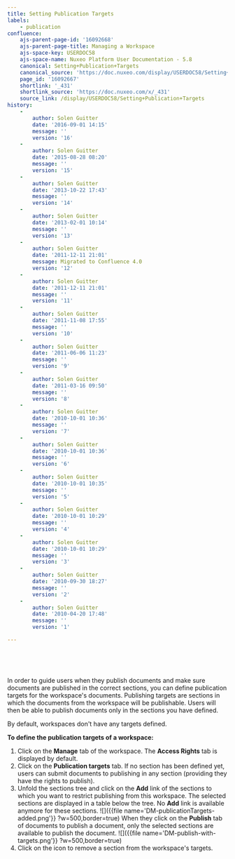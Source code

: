 ```yaml
---
title: Setting Publication Targets
labels:
    - publication
confluence:
    ajs-parent-page-id: '16092668'
    ajs-parent-page-title: Managing a Workspace
    ajs-space-key: USERDOC58
    ajs-space-name: Nuxeo Platform User Documentation - 5.8
    canonical: Setting+Publication+Targets
    canonical_source: 'https://doc.nuxeo.com/display/USERDOC58/Setting+Publication+Targets'
    page_id: '16092667'
    shortlink: '_431'
    shortlink_source: 'https://doc.nuxeo.com/x/_431'
    source_link: /display/USERDOC58/Setting+Publication+Targets
history:
    - 
        author: Solen Guitter
        date: '2016-09-01 14:15'
        message: ''
        version: '16'
    - 
        author: Solen Guitter
        date: '2015-08-28 08:20'
        message: ''
        version: '15'
    - 
        author: Solen Guitter
        date: '2013-10-22 17:43'
        message: ''
        version: '14'
    - 
        author: Solen Guitter
        date: '2013-02-01 10:14'
        message: ''
        version: '13'
    - 
        author: Solen Guitter
        date: '2011-12-11 21:01'
        message: Migrated to Confluence 4.0
        version: '12'
    - 
        author: Solen Guitter
        date: '2011-12-11 21:01'
        message: ''
        version: '11'
    - 
        author: Solen Guitter
        date: '2011-11-08 17:55'
        message: ''
        version: '10'
    - 
        author: Solen Guitter
        date: '2011-06-06 11:23'
        message: ''
        version: '9'
    - 
        author: Solen Guitter
        date: '2011-03-16 09:50'
        message: ''
        version: '8'
    - 
        author: Solen Guitter
        date: '2010-10-01 10:36'
        message: ''
        version: '7'
    - 
        author: Solen Guitter
        date: '2010-10-01 10:36'
        message: ''
        version: '6'
    - 
        author: Solen Guitter
        date: '2010-10-01 10:35'
        message: ''
        version: '5'
    - 
        author: Solen Guitter
        date: '2010-10-01 10:29'
        message: ''
        version: '4'
    - 
        author: Solen Guitter
        date: '2010-10-01 10:29'
        message: ''
        version: '3'
    - 
        author: Solen Guitter
        date: '2010-09-30 18:27'
        message: ''
        version: '2'
    - 
        author: Solen Guitter
        date: '2010-04-20 17:48'
        message: ''
        version: '1'

---
```

&nbsp;

&nbsp;

In order to guide users when they publish documents and make sure documents are published in the correct sections, you can define publication targets for the workspace's documents. Publishing targets are sections in which the documents from the workspace will be publishable. Users will then be able to publish documents only in the sections you have defined.

By default, workspaces don't have any targets defined.

**To define the publication targets of a workspace:**

1.  Click on the **Manage** tab of the workspace.
    The **Access Rights** tab is displayed by default.
2.  Click on the **Publication targets** tab.
    If no section has been defined yet, users can submit documents to publishing in any section (providing they have the rights to publish).
3.  Unfold the sections tree and click on the **Add** link of the sections to which you want to restrict publishing from this workspace.
    The selected sections are displayed in a table below the tree. No **Add** link is available anymore for these sections.
    ![]({{file name='DM-publicationTargets-added.png'}} ?w=500,border=true)
    When they click on the **Publish** tab of documents to publish a document, only the selected sections are available to publish the document.
    ![]({{file name='DM-publish-with-targets.png'}} ?w=500,border=true)
4.  Click on the icon to remove a section from the workspace's targets.

&nbsp;